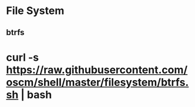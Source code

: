 File System
===========

btrfs
-----
  # curl -s https://raw.githubusercontent.com/oscm/shell/master/filesystem/btrfs.sh | bash
